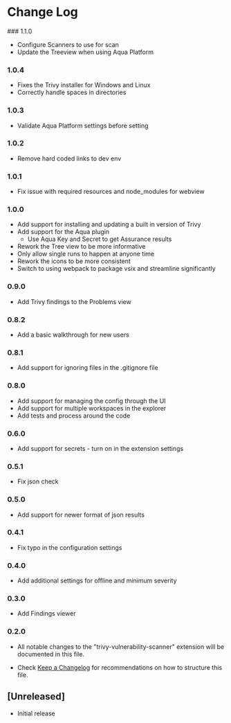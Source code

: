 # Change Log

### 1.1.0

- Configure Scanners to use for scan
- Update the Treeview when using Aqua Platform

### 1.0.4

- Fixes the Trivy installer for Windows and Linux
- Correctly handle spaces in directories

### 1.0.3

- Validate Aqua Platform settings before setting

### 1.0.2

- Remove hard coded links to dev env

### 1.0.1

- Fix issue with required resources and node_modules for webview

### 1.0.0

- Add support for installing and updating a built in version of Trivy
- Add support for the Aqua plugin
  - Use Aqua Key and Secret to get Assurance results
- Rework the Tree view to be more informative
- Only allow single runs to happen at anyone time
- Rework the icons to be more consistent
- Switch to using webpack to package vsix and streamline significantly

### 0.9.0

- Add Trivy findings to the Problems view

### 0.8.2

- Add a basic walkthrough for new users

### 0.8.1

- Add support for ignoring files in the .gitignore file

### 0.8.0

- Add support for managing the config through the UI
- Add support for multiple workspaces in the explorer
- Add tests and process around the code

### 0.6.0

- Add support for secrets - turn on in the extension settings

### 0.5.1

- Fix json check

### 0.5.0

- Add support for newer format of json results

### 0.4.1

- Fix typo in the configuration settings

### 0.4.0

- Add additional settings for offline and minimum severity

### 0.3.0

- Add Findings viewer

### 0.2.0

- All notable changes to the "trivy-vulnerability-scanner" extension will be documented in this file.

- Check [Keep a Changelog](http://keepachangelog.com/) for recommendations on how to structure this file.

## [Unreleased]

- Initial release
